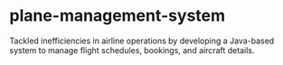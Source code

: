 # plane-management-system

Tackled inefficiencies in airline operations by developing a Java-based system to manage flight schedules, bookings, and aircraft details.
